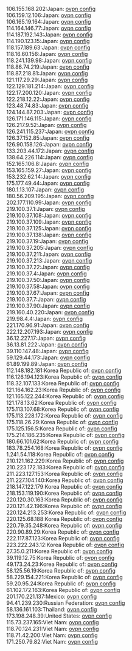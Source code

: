 106.155.168.202:Japan: [ovpn config](vpn/106_155_168_202.ovpn)  
106.159.12.106:Japan: [ovpn config](vpn/106_159_12_106.ovpn)  
106.165.19.164:Japan: [ovpn config](vpn/106_165_19_164.ovpn)  
114.164.146.77:Japan: [ovpn config](vpn/114_164_146_77.ovpn)  
114.187.192.143:Japan: [ovpn config](vpn/114_187_192_143.ovpn)  
114.190.123.15:Japan: [ovpn config](vpn/114_190_123_15.ovpn)  
118.157.189.63:Japan: [ovpn config](vpn/118_157_189_63.ovpn)  
118.16.60.156:Japan: [ovpn config](vpn/118_16_60_156.ovpn)  
118.241.139.98:Japan: [ovpn config](vpn/118_241_139_98.ovpn)  
118.86.74.219:Japan: [ovpn config](vpn/118_86_74_219.ovpn)  
118.87.218.81:Japan: [ovpn config](vpn/118_87_218_81.ovpn)  
121.117.29.29:Japan: [ovpn config](vpn/121_117_29_29.ovpn)  
122.129.181.214:Japan: [ovpn config](vpn/122_129_181_214.ovpn)  
122.17.200.120:Japan: [ovpn config](vpn/122_17_200_120.ovpn)  
122.218.12.22:Japan: [ovpn config](vpn/122_218_12_22.ovpn)  
123.48.74.83:Japan: [ovpn config](vpn/123_48_74_83.ovpn)  
124.144.87.203:Japan: [ovpn config](vpn/124_144_87_203.ovpn)  
126.171.146.115:Japan: [ovpn config](vpn/126_171_146_115.ovpn)  
126.217.9.52:Japan: [ovpn config](vpn/126_217_9_52.ovpn)  
126.241.115.237:Japan: [ovpn config](vpn/126_241_115_237.ovpn)  
126.37.152.85:Japan: [ovpn config](vpn/126_37_152_85.ovpn)  
126.90.158.126:Japan: [ovpn config](vpn/126_90_158_126.ovpn)  
133.203.44.172:Japan: [ovpn config](vpn/133_203_44_172.ovpn)  
138.64.226.114:Japan: [ovpn config](vpn/138_64_226_114.ovpn)  
152.165.106.8:Japan: [ovpn config](vpn/152_165_106_8.ovpn)  
153.165.159.27:Japan: [ovpn config](vpn/153_165_159_27.ovpn)  
153.232.62.14:Japan: [ovpn config](vpn/153_232_62_14.ovpn)  
175.177.49.44:Japan: [ovpn config](vpn/175_177_49_44.ovpn)  
180.1.13.107:Japan: [ovpn config](vpn/180_1_13_107.ovpn)  
180.56.209.195:Japan: [ovpn config](vpn/180_56_209_195.ovpn)  
202.177.110.99:Japan: [ovpn config](vpn/202_177_110_99.ovpn)  
219.100.37.1:Japan: [ovpn config](vpn/219_100_37_1.ovpn)  
219.100.37.108:Japan: [ovpn config](vpn/219_100_37_108.ovpn)  
219.100.37.109:Japan: [ovpn config](vpn/219_100_37_109.ovpn)  
219.100.37.125:Japan: [ovpn config](vpn/219_100_37_125.ovpn)  
219.100.37.138:Japan: [ovpn config](vpn/219_100_37_138.ovpn)  
219.100.37.19:Japan: [ovpn config](vpn/219_100_37_19.ovpn)  
219.100.37.205:Japan: [ovpn config](vpn/219_100_37_205.ovpn)  
219.100.37.211:Japan: [ovpn config](vpn/219_100_37_211.ovpn)  
219.100.37.213:Japan: [ovpn config](vpn/219_100_37_213.ovpn)  
219.100.37.22:Japan: [ovpn config](vpn/219_100_37_22.ovpn)  
219.100.37.4:Japan: [ovpn config](vpn/219_100_37_4.ovpn)  
219.100.37.50:Japan: [ovpn config](vpn/219_100_37_50.ovpn)  
219.100.37.58:Japan: [ovpn config](vpn/219_100_37_58.ovpn)  
219.100.37.67:Japan: [ovpn config](vpn/219_100_37_67.ovpn)  
219.100.37.7:Japan: [ovpn config](vpn/219_100_37_7.ovpn)  
219.100.37.90:Japan: [ovpn config](vpn/219_100_37_90.ovpn)  
219.160.40.220:Japan: [ovpn config](vpn/219_160_40_220.ovpn)  
219.98.4.4:Japan: [ovpn config](vpn/219_98_4_4.ovpn)  
221.170.96.91:Japan: [ovpn config](vpn/221_170_96_91.ovpn)  
222.12.207.193:Japan: [ovpn config](vpn/222_12_207_193.ovpn)  
36.12.227.17:Japan: [ovpn config](vpn/36_12_227_17.ovpn)  
36.13.81.222:Japan: [ovpn config](vpn/36_13_81_222.ovpn)  
39.110.147.48:Japan: [ovpn config](vpn/39_110_147_48.ovpn)  
59.129.44.173:Japan: [ovpn config](vpn/59_129_44_173.ovpn)  
61.89.199.89:Japan: [ovpn config](vpn/61_89_199_89.ovpn)  
112.148.182.181:Korea Republic of: [ovpn config](vpn/112_148_182_181.ovpn)  
116.126.194.123:Korea Republic of: [ovpn config](vpn/116_126_194_123.ovpn)  
118.32.107.133:Korea Republic of: [ovpn config](vpn/118_32_107_133.ovpn)  
121.164.162.23:Korea Republic of: [ovpn config](vpn/121_164_162_23.ovpn)  
121.165.122.244:Korea Republic of: [ovpn config](vpn/121_165_122_244.ovpn)  
121.178.13.62:Korea Republic of: [ovpn config](vpn/121_178_13_62.ovpn)  
175.113.107.68:Korea Republic of: [ovpn config](vpn/175_113_107_68.ovpn)  
175.113.228.172:Korea Republic of: [ovpn config](vpn/175_113_228_172.ovpn)  
175.118.26.29:Korea Republic of: [ovpn config](vpn/175_118_26_29.ovpn)  
175.125.156.5:Korea Republic of: [ovpn config](vpn/175_125_156_5.ovpn)  
175.214.186.235:Korea Republic of: [ovpn config](vpn/175_214_186_235.ovpn)  
180.66.101.62:Korea Republic of: [ovpn config](vpn/180_66_101_62.ovpn)  
183.78.254.168:Korea Republic of: [ovpn config](vpn/183_78_254_168.ovpn)  
1.241.54.118:Korea Republic of: [ovpn config](vpn/1_241_54_118.ovpn)  
210.121.162.229:Korea Republic of: [ovpn config](vpn/210_121_162_229.ovpn)  
210.223.172.183:Korea Republic of: [ovpn config](vpn/210_223_172_183.ovpn)  
211.223.127.153:Korea Republic of: [ovpn config](vpn/211_223_127_153.ovpn)  
211.227.104.140:Korea Republic of: [ovpn config](vpn/211_227_104_140.ovpn)  
218.147.122.179:Korea Republic of: [ovpn config](vpn/218_147_122_179.ovpn)  
218.153.119.190:Korea Republic of: [ovpn config](vpn/218_153_119_190.ovpn)  
220.120.30.163:Korea Republic of: [ovpn config](vpn/220_120_30_163.ovpn)  
220.121.42.196:Korea Republic of: [ovpn config](vpn/220_121_42_196.ovpn)  
220.124.213.253:Korea Republic of: [ovpn config](vpn/220_124_213_253.ovpn)  
220.125.68.188:Korea Republic of: [ovpn config](vpn/220_125_68_188.ovpn)  
220.79.35.248:Korea Republic of: [ovpn config](vpn/220_79_35_248.ovpn)  
220.90.89.29:Korea Republic of: [ovpn config](vpn/220_90_89_29.ovpn)  
222.117.87.123:Korea Republic of: [ovpn config](vpn/222_117_87_123.ovpn)  
223.222.243.12:Korea Republic of: [ovpn config](vpn/223_222_243_12.ovpn)  
27.35.0.211:Korea Republic of: [ovpn config](vpn/27_35_0_211.ovpn)  
39.119.12.75:Korea Republic of: [ovpn config](vpn/39_119_12_75.ovpn)  
49.173.24.23:Korea Republic of: [ovpn config](vpn/49_173_24_23.ovpn)  
58.125.56.19:Korea Republic of: [ovpn config](vpn/58_125_56_19.ovpn)  
58.229.154.221:Korea Republic of: [ovpn config](vpn/58_229_154_221.ovpn)  
59.20.95.24:Korea Republic of: [ovpn config](vpn/59_20_95_24.ovpn)  
61.102.172.163:Korea Republic of: [ovpn config](vpn/61_102_172_163.ovpn)  
201.170.221.137:Mexico: [ovpn config](vpn/201_170_221_137.ovpn)  
94.41.239.230:Russian Federation: [ovpn config](vpn/94_41_239_230.ovpn)  
58.136.161.103:Thailand: [ovpn config](vpn/58_136_161_103.ovpn)  
173.198.248.39:United States: [ovpn config](vpn/173_198_248_39.ovpn)  
115.73.237.165:Viet Nam: [ovpn config](vpn/115_73_237_165.ovpn)  
118.70.124.231:Viet Nam: [ovpn config](vpn/118_70_124_231.ovpn)  
118.71.42.200:Viet Nam: [ovpn config](vpn/118_71_42_200.ovpn)  
171.250.79.82:Viet Nam: [ovpn config](vpn/171_250_79_82.ovpn)  
